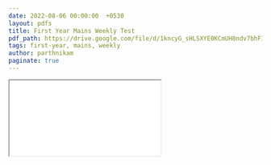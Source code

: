 ```yaml
---
date: 2022-08-06 00:00:00  +0530
layout: pdfs
title: First Year Mains Weekly Test
pdf_path: https://drive.google.com/file/d/1kncyG_sHLSXYE0KCmUH8ndv7bhF1tobN/preview?usp=drive_link
tags: first-year, mains, weekly
author: parthnikam
paginate: true
---
```


<iframe class="embed-pdf" src="{{ page.pdf_path }}#toolbar=0" seamless="seamless" scrolling="no" style="overflow:hidden"></iframe>
